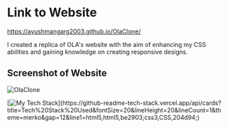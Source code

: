 # Link to Website
https://ayushmangarg2003.github.io/OlaClone/

I created a replica of OLA's website with the aim of enhancing my CSS abilities and gaining knowledge on creating responsive designs.


## Screenshot of Website
![OlaClone](https://user-images.githubusercontent.com/105537793/212304811-c012744a-3f31-415e-8329-dff4957a58b3.png)

[![My Tech Stack](https://github-readme-tech-stack.vercel.app/api/cards?title=Tech%20Stack%20Used&fontSize=24&lineHeight=20&lineCount=1&theme=merko&gap=12&line1=html5,html5,be2903;css3,CSS,204d94;)](https://github-readme-tech-stack.vercel.app/api/cards?title=Tech%20Stack%20Used&fontSize=20&lineHeight=20&lineCount=1&theme=merko&gap=12&line1=html5,html5,be2903;css3,CSS,204d94;)
